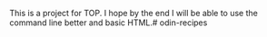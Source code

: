 This is a project for TOP. I hope by the end I will be able to use the command line better and basic HTML.# odin-recipes